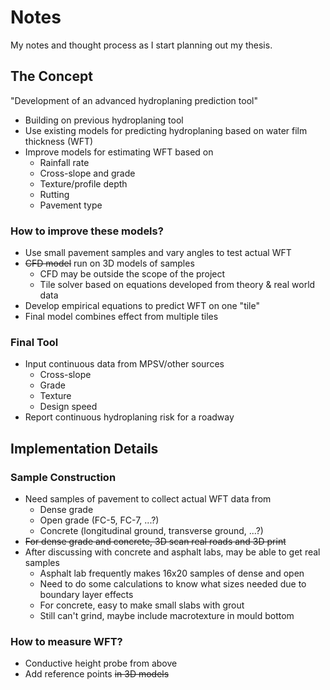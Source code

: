 # Notes

My notes and thought process as I start planning out my thesis.

## The Concept

"Development of an advanced hydroplaning prediction tool"

- Building on previous hydroplaning tool
- Use existing models for predicting hydroplaning based on water film thickness (WFT)
- Improve models for estimating WFT based on
  - Rainfall rate
  - Cross-slope and grade
  - Texture/profile depth
  - Rutting
  - Pavement type

### How to improve these models?

- Use small pavement samples and vary angles to test actual WFT
- ~~CFD model~~ run on 3D models of samples
  - CFD may be outside the scope of the project
  - Tile solver based on equations developed from theory & real world data
- Develop empirical equations to predict WFT on one "tile"
- Final model combines effect from multiple tiles

### Final Tool

- Input continuous data from MPSV/other sources
  - Cross-slope
  - Grade
  - Texture
  - Design speed
- Report continuous hydroplaning risk for a roadway

## Implementation Details

### Sample Construction

- Need samples of pavement to collect actual WFT data from
  - Dense grade
  - Open grade (FC-5, FC-7, ...?)
  - Concrete (longitudinal ground, transverse ground, ...?)
- ~~For dense grade and concrete, 3D scan real roads and 3D print~~
- After discussing with concrete and asphalt labs, may be able to get real samples
  - Asphalt lab frequently makes 16x20 samples of dense and open
  - Need to do some calculations to know what sizes needed due to boundary layer effects
  - For concrete, easy to make small slabs with grout
  - Still can't grind, maybe include macrotexture in mould bottom

### How to measure WFT?

- Conductive height probe from above
- Add reference points ~~in 3D models~~
